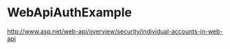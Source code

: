 WebApiAuthExample
=================
http://www.asp.net/web-api/overview/security/individual-accounts-in-web-api
